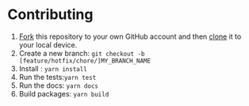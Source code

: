 # Contributing


1. [Fork](https://help.github.com/articles/fork-a-repo/) this repository to your own GitHub account and then [clone](https://help.github.com/articles/cloning-a-repository/) it to your local device.
2. Create a new branch: `git checkout -b [feature/hotfix/chore/]MY_BRANCH_NAME`
3. Install : `yarn install`
4. Run the tests:`yarn test`
5. Run the docs: `yarn docs` 
6. Build packages: `yarn build` 
